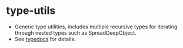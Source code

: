 # type-utils

- Generic type utilities, includes multiple recursive types for iterating through nested types such as SpreadDeepObject.
- See [typedocs](docs/index.html) for details.